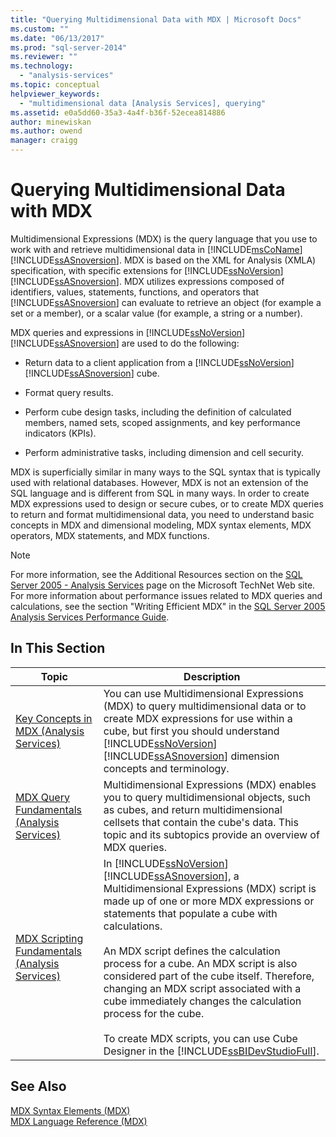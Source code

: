 ```yaml
---
title: "Querying Multidimensional Data with MDX | Microsoft Docs"
ms.custom: ""
ms.date: "06/13/2017"
ms.prod: "sql-server-2014"
ms.reviewer: ""
ms.technology: 
  - "analysis-services"
ms.topic: conceptual
helpviewer_keywords: 
  - "multidimensional data [Analysis Services], querying"
ms.assetid: e0a5dd60-35a3-4a4f-b36f-52ecea814886
author: minewiskan
ms.author: owend
manager: craigg
---
```

# Querying Multidimensional Data with MDX
  Multidimensional Expressions (MDX) is the query language that you use to work with and retrieve multidimensional data in [!INCLUDE[msCoName](../../../includes/msconame-md.md)] [!INCLUDE[ssASnoversion](../../../includes/ssasnoversion-md.md)]. MDX is based on the XML for Analysis (XMLA) specification, with specific extensions for [!INCLUDE[ssNoVersion](../../../includes/ssnoversion-md.md)] [!INCLUDE[ssASnoversion](../../../includes/ssasnoversion-md.md)]. MDX utilizes expressions composed of identifiers, values, statements, functions, and operators that [!INCLUDE[ssASnoversion](../../../includes/ssasnoversion-md.md)] can evaluate to retrieve an object (for example a set or a member), or a scalar value (for example, a string or a number).  
  
 MDX queries and expressions in [!INCLUDE[ssNoVersion](../../../includes/ssnoversion-md.md)] [!INCLUDE[ssASnoversion](../../../includes/ssasnoversion-md.md)] are used to do the following:  
  
-   Return data to a client application from a [!INCLUDE[ssNoVersion](../../../includes/ssnoversion-md.md)] [!INCLUDE[ssASnoversion](../../../includes/ssasnoversion-md.md)] cube.  
  
-   Format query results.  
  
-   Perform cube design tasks, including the definition of calculated members, named sets, scoped assignments, and key performance indicators (KPIs).  
  
-   Perform administrative tasks, including dimension and cell security.  
  
 MDX is superficially similar in many ways to the SQL syntax that is typically used with relational databases. However, MDX is not an extension of the SQL language and is different from SQL in many ways. In order to create MDX expressions used to design or secure cubes, or to create MDX queries to return and format multidimensional data, you need to understand basic concepts in MDX and dimensional modeling, MDX syntax elements, MDX operators, MDX statements, and MDX functions.  
  
> [!NOTE]  
>  For more information, see the Additional Resources section on the [SQL Server 2005 - Analysis Services](http://go.microsoft.com/fwlink/?LinkId=80853) page on the Microsoft TechNet Web site. For more information about performance issues related to MDX queries and calculations, see the section "Writing Efficient MDX" in the [SQL Server 2005 Analysis Services Performance Guide](http://go.microsoft.com/fwlink/?LinkId=81621).  
  
## In This Section  
  
|Topic|Description|  
|-----------|-----------------|  
|[Key Concepts in MDX &#40;Analysis Services&#41;](../key-concepts-in-mdx-analysis-services.md)|You can use Multidimensional Expressions (MDX) to query multidimensional data or to create MDX expressions for use within a cube, but first you should understand [!INCLUDE[ssNoVersion](../../../includes/ssnoversion-md.md)] [!INCLUDE[ssASnoversion](../../../includes/ssasnoversion-md.md)] dimension concepts and terminology.|  
|[MDX Query Fundamentals &#40;Analysis Services&#41;](mdx-query-fundamentals-analysis-services.md)|Multidimensional Expressions (MDX) enables you to query multidimensional objects, such as cubes, and return multidimensional cellsets that contain the cube's data. This topic and its subtopics provide an overview of MDX queries.|  
|[MDX Scripting Fundamentals &#40;Analysis Services&#41;](mdx-scripting-fundamentals-analysis-services.md)|In [!INCLUDE[ssNoVersion](../../../includes/ssnoversion-md.md)] [!INCLUDE[ssASnoversion](../../../includes/ssasnoversion-md.md)], a Multidimensional Expressions (MDX) script is made up of one or more MDX expressions or statements that populate a cube with calculations.<br /><br /> An MDX script defines the calculation process for a cube. An MDX script is also considered part of the cube itself. Therefore, changing an MDX script associated with a cube immediately changes the calculation process for the cube.<br /><br /> To create MDX scripts, you can use Cube Designer in the [!INCLUDE[ssBIDevStudioFull](../../../includes/ssbidevstudiofull-md.md)].|  
  
## See Also  
 [MDX Syntax Elements &#40;MDX&#41;](/sql/mdx/mdx-syntax-elements-mdx)   
 [MDX Language Reference &#40;MDX&#41;](/sql/mdx/mdx-language-reference-mdx)  
  
  
